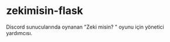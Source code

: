 # zekimisin-flask
Discord sunucularında oynanan "Zeki misin? " oyunu için yönetici yardımcısı.

[Site]: zekimisin.herokuapp.com
